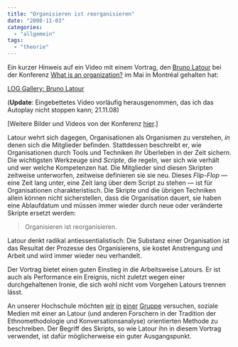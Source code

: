 ```yaml
---
title: "Organisieren ist reorganisieren"
date: "2008-11-03"
categories: 
  - "allgemein"
tags: 
  - "theorie"
---
```


Ein kurzer Hinweis auf ein Video mit einem Vortrag, den [Bruno Latour](http://www.bruno-latour.fr/ "Site Web de Bruno Latour |
Bruno Latour's Web Site") bei der Konferenz [What is an organization?](http://www.groupelog.umontreal.ca/anglais/colloque/index.htm "Groupe LOG: What is an organization?") im Mai in Montréal gehalten hat:

[LOG Gallery: Bruno Latour](http://www.koinoo.org/videos/bruno.html "LOG Gallery: Bruno Latour's presentation")

(**Update**: Eingebettetes Video vorläufig herausgenommen, das ich das Autoplay nicht stoppen kann; 21.11.08)

\[Weitere Bilder und Videos von der Konferenz [hier](http://www.koinoo.org/gallery/main.php "Gallery").\]

Latour wehrt sich dagegen, Organisationen als Organismen zu verstehen, _in_ denen sich die Mitglieder befinden. Stattdessen beschreibt er, wie Organisationen durch Tools und Techniken ihr Überleben in der Zeit sichern. Die wichtigsten Werkzeuge sind _Scripte_, die regeln, wer sich wie verhält und wer welche Kompetenzen hat. Die Mitglieder sind diesen Skripten zeitweise unterworfen, zeitweise definieren sie sie neu. Dieses _Flip-Flop_ — eine Zeit lang unter, eine Zeit lang über dem Script zu stehen — ist für Organisationen charakteristisch. Die Skripte und die übrigen Techniken allein können nicht sicherstellen, dass die Organisation dauert, sie haben eine Ablaufdatum und müssen immer wieder durch neue oder veränderte Skripte ersetzt werden:

> Organisieren ist reorganisieren.

Latour denkt radikal antiessentialistisch: Die Substanz einer Organisation ist das Resultat der Prozesse des Organisierens, sie kostet Anstrengung und Arbeit und wird immer wieder neu verhandelt.

Der Vortrag bietet einen guten Einstieg in die Arbeitsweise Latours. Er ist auch als Performance ein Ereignis, nicht zuletzt wegen einer durchgehaltenen Ironie, die sich wohl nicht vom Vorgehen Latours trennen lässt.

An unserer Hochschule möchten [wir](http://www.fh-joanneum.at/aw/home/Studienangebot/fachbereich_internationale_wirtschaft/juk/Menschen/Team/~baqn/juk_teamdetails/?perid=-1025000000000006856&lan=de "Persönliche Details: Mag. (FH) Karin Raffer | Studium Journalismus und Public Relations (PR) | FH JOANNEUM Gesellschaft mbH :: University of applied sciences") [in](http://www.fh-joanneum.at/aw/home/Forschung_und_Entwicklung/zml/~baqz/zml_teamdetails/?perid=4295310212&lan=de "Persönliche Details: BSc, MSc Anastasia Sfiri | ZML - Innovative Lernszenarien | FH JOANNEUM Gesellschaft mbH :: University of applied sciences") [einer](http://www.fh-joanneum.at/aw/home/Studienangebot/fachbereich_internationale_wirtschaft/juk/Menschen/Team/~baqn/juk_teamdetails/?perid=4295252287&lan=de "Persönliche Details: Mag. Tanja Schönbacher | Studium Journalismus und Public Relations (PR) | FH JOANNEUM Gesellschaft mbH :: University of applied sciences") [Gruppe](http://www.fh-joanneum.ac.at/aw/home/Studienangebot/fachbereich_internationale_wirtschaft/jpr/Menschen/AbsolventInnen/~bbqd/Abschlussarbeiten-Details_jpr/?arbid=4298564060&arbtyp=Dipl%2E%2DArbeit&lan=de "Abschlussarbeit-Details: Mag. (FH) Julian Ausserhofer | Studium Journalismus und Public Relations (PR) | FH JOANNEUM Gesellschaft mbH :: University of applied sciences") versuchen, soziale Medien mit einer an Latour (und anderen Forschern in der Tradition der Ethnomethodologie und Konversationsanalyse) orientierten Methode zu beschreiben. Der Begriff des Skripts, so wie Latour ihn in diesem Vortrag verwendet, ist dafür möglicherweise ein guter Ausgangspunkt.
